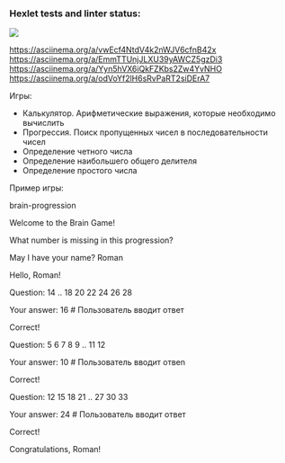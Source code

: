 ### Hexlet tests and linter status:
<a href="https://codeclimate.com/github/MisterFlicker/python-project-49/maintainability"><img src="https://api.codeclimate.com/v1/badges/50b7cdc90c8959ebe9ee/maintainability" /></a>

https://asciinema.org/a/vwEcf4NtdV4k2nWJV6cfnB42x
https://asciinema.org/a/EmmTTUnjJLXU39yAWCZ5gzDi3
https://asciinema.org/a/Yyn5hVX6iQkFZKbs2Zw4YvNHO
https://asciinema.org/a/odVoYf2lH6sRvPaRT2siDErA7

Игры:

- Калькулятор. Арифметические выражения, которые необходимо вычислить
- Прогрессия. Поиск пропущенных чисел в последовательности чисел
- Определение четного числа
- Определение наибольшего общего делителя
- Определение простого числа

Пример игры:

brain-progression

Welcome to the Brain Game!

What number is missing in this progression?

May I have your name? Roman

Hello, Roman!

Question: 14 .. 18 20 22 24 26 28

Your answer: 16 # Пользователь вводит ответ

Correct!

Question: 5 6 7 8 9 .. 11 12

Your answer: 10 # Пользователь вводит отвеn

Correct!

Question: 12 15 18 21 .. 27 30 33

Your answer: 24 # Пользователь вводит ответ

Correct!

Congratulations, Roman!
